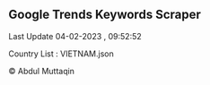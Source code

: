 

## Google Trends Keywords Scraper 
 
Last Update 04-02-2023 , 09:52:52

Country List :
VIETNAM.json



© Abdul Muttaqin 
